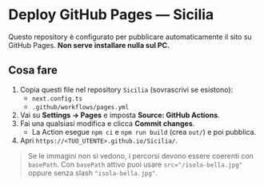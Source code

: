 # Deploy GitHub Pages — Sicilia

Questo repository è configurato per pubblicare automaticamente il sito su GitHub Pages.
**Non serve installare nulla sul PC.**

## Cosa fare
1. Copia questi file nel repository `Sicilia` (sovrascrivi se esistono):
   - `next.config.ts`
   - `.github/workflows/pages.yml`
2. Vai su **Settings → Pages** e imposta **Source: GitHub Actions**.
3. Fai una qualsiasi modifica e clicca **Commit changes**.
   - La Action esegue `npm ci` e `npm run build` (crea `out/`) e poi pubblica.
4. Apri `https://<TUO_UTENTE>.github.io/Sicilia/`.

> Se le immagini non si vedono, i percorsi devono essere coerenti con `basePath`.
> Con `basePath` attivo puoi usare `src="/isola-bella.jpg"` oppure senza slash `"isola-bella.jpg"`.
